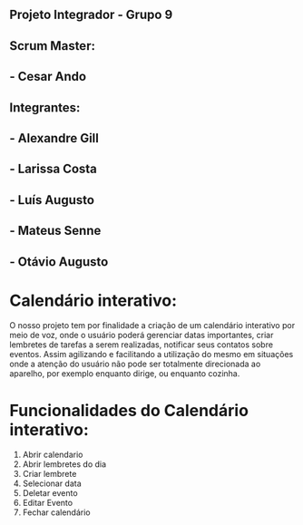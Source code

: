 ## Projeto Integrador - Grupo 9

## Scrum Master: 

## - Cesar Ando

## Integrantes:

## - Alexandre Gill 
## - Larissa Costa
## - Luís Augusto
## - Mateus Senne
## - Otávio Augusto



# Calendário interativo:

O nosso projeto tem por finalidade a criação de um calendário interativo por meio de voz, onde o usuário poderá gerenciar datas importantes, criar lembretes de tarefas a serem realizadas, notificar seus contatos sobre eventos. Assim agilizando e facilitando a utilização do mesmo em situações onde a atenção do usuário não pode ser totalmente direcionada ao aparelho, por exemplo enquanto dirige, ou enquanto cozinha. 

  
# Funcionalidades do Calendário interativo:

1. Abrir calendario
2. Abrir lembretes do dia
3. Criar lembrete
4. Selecionar data
5. Deletar evento
6. Editar Evento
7. Fechar calendário
